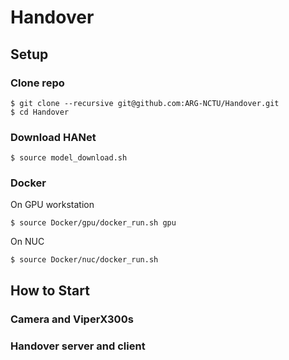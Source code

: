 # Handover

## Setup
### Clone repo
```
$ git clone --recursive git@github.com:ARG-NCTU/Handover.git
$ cd Handover
```
### Download HANet
```
$ source model_download.sh
```
### Docker
On GPU workstation
```
$ source Docker/gpu/docker_run.sh gpu
```
On NUC
```
$ source Docker/nuc/docker_run.sh
```

## How to Start

### Camera and ViperX300s

### Handover server and client
